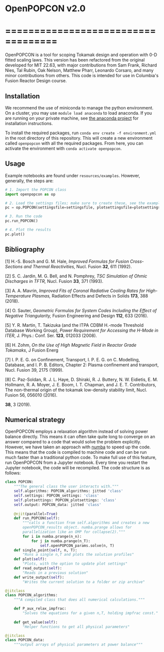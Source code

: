 # OpenPOPCON v2.0
# ===================================

OpenPOPCON is a tool for scoping Tokamak design and operation with 0-D fitted scaling laws. This version has been refactored from the original developed for MIT 22.63, with major contributions from Sam Frank, Richard Nies, Tal Rubin, Oak Nelson, Matthew Pharr, Leonardo Corsaro, and many minor contributions from others. This code is intended for use in Columbia's Fusion Reactor Design course.

## Installation

We recommend the use of miniconda to manage the python environment. On a cluster, you may use `module load anaconda` to load anaconda. If you are running on your private machine, see [the anaconda project](https://docs.anaconda.com/miniconda/) for installation instructions.

To install the required packages, run `conda env create -f environment.yml` in the root directory of this repository. This will create a new environment called `openpopcon` with all the required packages. From here, you can activate the environment with `conda activate openpopcon`. 

## Usage

Example notebooks are found under `resources/examples`. However, generally, the steps are:

```python
# 1. Import the POPCON class
import openpopcon as op

# 2. Load the settings files; make sure to create these, see the examples for a template
pc = op.POPCON(settingsfile=settingsfile, plotsettingsfile=plotsettingsfile, scalinglawfile=scalinglawfile)

# 3. Run the code
pc.run_POPCON()

# 4. Plot the results
pc.plot()
```

## Bibliography

[1] H.-S. Bosch and G. M. Hale, *Improved Formulas for Fusion Cross-Sections and Thermal Reactivities,* Nucl. Fusion **32**, 611 (1992).

[2] S. C. Jardin, M. G. Bell, and N. Pomphrey, *TSC Simulation of Ohmic Discharges in TFTR,* Nucl. Fusion **33**, 371 (1993).

[3] A. A. Mavrin, *Improved Fits of Coronal Radiative Cooling Rates for High-Temperature Plasmas,* Radiation Effects and Defects in Solids **173**, 388 (2018).

[4] O. Sauter, *Geometric Formulas for System Codes Including the Effect of Negative Triangularity,* Fusion Engineering and Design **112**, 633 (2016).

[5] Y. R. Martin, T. Takizuka (and the ITPA CDBM H.-mode Threshold Database Working Group), *Power Requirement for Accessing the H-Mode in ITER*, J. Phys.: Conf. Ser. **123**, 012033 (2008).

[6] H. Zohm, *On the Use of High Magnetic Field in Reactor Grade Tokamaks*, J Fusion Energ 

[7] I. P. E. G. on Confinement, Transport, I. P. E. G. on C. Modelling, Database, and I. P. B. Editors, Chapter 2: Plasma confinement and transport, Nucl. Fusion 39, 2175 (1999).

[8] C. Paz-Soldan, R. J. L. Haye, D. Shiraki, R. J. Buttery, N. W. Eidietis, E. M. Hollmann, R. A. Moyer, J. E. Boom, I. T. Chapman, and J. E. T. Contributors, The non-thermal origin of the tokamak low-density stability limit, Nucl. Fusion 56, 056010 (2016).


**38**, 3 (2019).

## Numerical strategy

OpenPOPCON employs a relaxation algorithm instead of solving power balance directly. This means it can often take quite long to converge on an answer compared to a code that would solve the problem explicitly. However, we have taken an approach with [numba](https://numba.pydata.org/) to speed up the code. This means that the code is compiled to machine code and can be run much faster than a traditional python code. To make full use of this feature, run OpenPOPCON from a Jupyter notebook. Every time you restart the Jupyter notebook, the code will be recompiled. The code structure is as follows:

```python
class POPCON:
    """The general class the user interacts with."""
    self.algorithms: POPCON_algorithms: jitted 'class'
    self.settings: POPCON_settings: 'class'
    self.plotsettings: POPCON_plotsettings: 'class'
    self.output: POPCON_data: jitted 'class'
    
    @njit(parallel=True)
    def run_POPCON(self):
        """calls a function from self.algorithms and creates a new 
        openPOPCON_results object. numba.prange allows for 
        parallelization like an OMP for collapse(2)."""
        for i in numba.prange(n_n):
            for j in numba.prange(n_T):
                self.openPOPCON_params.solve(n, T)
    def single_point(self, n, T):
        "Runs a single n,T and plots the solution profiles"
    def plot(self):
        "Plots, with the option to update plot settings"
    def read_output(self):
        "Reads in a previous solution"
    def write_output(self):
        "Writes the current solution to a folder or zip archive"

@jitclass
class POPCON_algorithms:
    """A compiled class that does all numerical calculations."""

    def P_aux_relax_impfrac:
        "Solves the equations for a given n,T, holding impfrac const."
    
    def get_value(self):
        "Helper functions to get all physical parameters"

@jitclass    
class POPCON_data:
    """output arrays of physical parameters at power balance"""

    
```